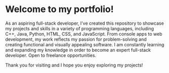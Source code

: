 # Welcome to my portfolio!

As an aspiring full-stack developer, I've created this repository to showcase my projects and skills in a variety of programming languages, including C++, Java, Python, HTML, CSS, and JavaScript. From console apps to web development, my work reflects my passion for problem-solving and creating functional and visually appealing software. I am constantly learning and expanding my knowledge in order to become an expert full-stack developer. Open to freelance opportunities. 

Thank you for visiting and I hope you enjoy exploring my projects!
